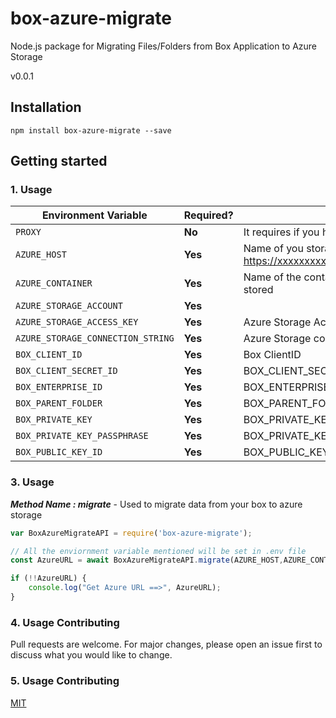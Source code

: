 # box-azure-migrate

Node.js package for Migrating Files/Folders from Box Application to Azure Storage

v0.0.1

## Installation

```
npm install box-azure-migrate --save
```


## Getting started

### 1. Usage



| Environment Variable   | Required? | Value                            |
| ---------------------- | --------- | -----------------------------------      |
| `PROXY`            | **No**   | It requires if you have proxy set up  |  
| `AZURE_HOST`            | **Yes**   | Name of you storage host i.e https://xxxxxxxxxx.blob.core.windows.net |             
| `AZURE_CONTAINER`            | **Yes**   | Name of the container where files will be stored |             
| `AZURE_STORAGE_ACCOUNT`            | **Yes**   | |          
| `AZURE_STORAGE_ACCESS_KEY`            | **Yes**   | Azure Storage Account name |     
| `AZURE_STORAGE_CONNECTION_STRING`            | **Yes**   | Azure Storage connection string |      
| `BOX_CLIENT_ID`            | **Yes**   | Box ClientID  |  
| `BOX_CLIENT_SECRET_ID`            | **Yes**   | BOX_CLIENT_SECRET_ID  | 
| `BOX_ENTERPRISE_ID`            | **Yes**   |  BOX_ENTERPRISE_ID | 
| `BOX_PARENT_FOLDER`            | **Yes**   | BOX_PARENT_FOLDER  | 
| `BOX_PRIVATE_KEY`            | **Yes**   | BOX_PRIVATE_KEY  | 
| `BOX_PRIVATE_KEY_PASSPHRASE`            | **Yes**   | BOX_PRIVATE_KEY_PASSPHRASE  | 
| `BOX_PUBLIC_KEY_ID`            | **Yes**   | BOX_PUBLIC_KEY_ID  | 

### 3. Usage

***Method Name : migrate*** - Used to migrate data from your box to azure storage

```javascript
var BoxAzureMigrateAPI = require('box-azure-migrate');

// All the enviornment variable mentioned will be set in .env file
const AzureURL = await BoxAzureMigrateAPI.migrate(AZURE_HOST,AZURE_CONTAINER,AZURE_STORAGE_ACCOUNT,AZURE_STORAGE_ACCESS_KEY,PROXY,BOX_CLIENT_ID,BOX_CLIENT_SECRET_ID,BOX_PRIVATE_KEY,BOX_PRIVATE_KEY_ID,BOX_PRIVATE_KEY_PASSPHRASE,BOX_ENTERPRISE_ID,BOX_PARENT_FOLDER);

if (!!AzureURL) {
    console.log("Get Azure URL ==>", AzureURL);
}

```

### 4. Usage Contributing
Pull requests are welcome. For major changes, please open an issue first to discuss what you would like to change.

### 5. Usage Contributing
[MIT](https://choosealicense.com/licenses/mit/)
